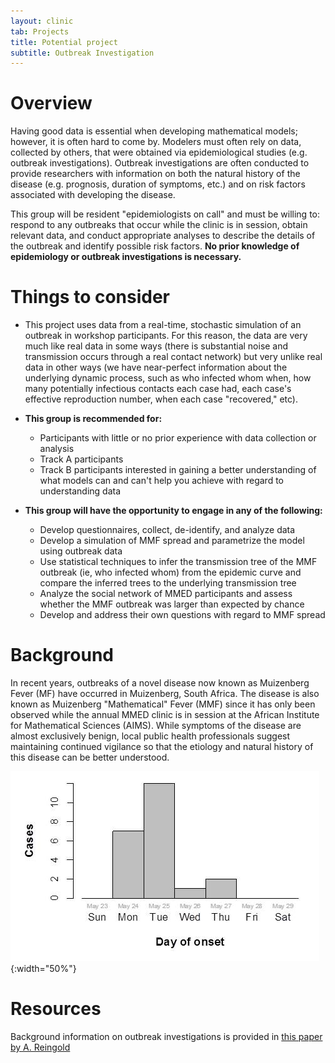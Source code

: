 ```yaml
---
layout: clinic
tab: Projects
title: Potential project
subtitle: Outbreak Investigation
---
```


Overview
========

Having good data is essential when developing mathematical models; however, it is often hard to come by. Modelers must often rely on data, collected by others, that were obtained via epidemiological studies (e.g. outbreak investigations). Outbreak investigations are often conducted to provide researchers with information on both the natural history of the disease (e.g. prognosis, duration of symptoms, etc.) and on risk factors associated with developing the disease.

This group will be resident "epidemiologists on call" and must be willing to: respond to any outbreaks that occur while the clinic is in session, obtain relevant data, and conduct appropriate analyses to describe the details of the outbreak and identify possible risk factors. **No prior knowledge of epidemiology or outbreak investigations is necessary.**

Things to consider
==================

-   This project uses data from a real-time, stochastic simulation of an outbreak in workshop participants. For this reason, the data are very much like real data in some ways (there is substantial noise and transmission occurs through a real contact network) but very unlike real data in other ways (we have near-perfect information about the underlying dynamic process, such as who infected whom when, how many potentially infectious contacts each case had, each case's effective reproduction number, when each case "recovered," etc).

-   **This group is recommended for:**
    -   Participants with little or no prior experience with data collection or analysis
    -   Track A participants
    -   Track B participants interested in gaining a better understanding of what models can and can't help you achieve with regard to understanding data

-   **This group will have the opportunity to engage in any of the following:**
    -   Develop questionnaires, collect, de-identify, and analyze data
    -   Develop a simulation of MMF spread and parametrize the model using outbreak data
    -   Use statistical techniques to infer the transmission tree of the MMF outbreak (ie, who infected whom) from the epidemic curve and compare the inferred trees to the underlying transmission tree
    -   Analyze the social network of MMED participants and assess whether the MMF outbreak was larger than expected by chance
    -   Develop and address their own questions with regard to MMF spread

Background
==========

In recent years, outbreaks of a novel disease now known as Muizenberg Fever (MF) have occurred in Muizenberg, South Africa. The disease is also known as Muizenberg "Mathematical" Fever (MMF) since it has only been observed while the annual MMED clinic is in session at the African Institute for Mathematical Sciences (AIMS). While symptoms of the disease are almost exclusively benign, local public health professionals suggest maintaining continued vigilance so that the etiology and natural history of this disease can be better understood.

![Epidemic curve from a previous MMF outbreak](./mmf2013.jpg "Epidemic curve from a recent MMF outbreak"){:width="50%"}

Resources
=========

Background information on outbreak investigations is provided in [this paper by A. Reingold](http://www.ncbi.nlm.nih.gov/pmc/articles/PMC2627658/pdf/9452395.pdf "Reingold 1998")
